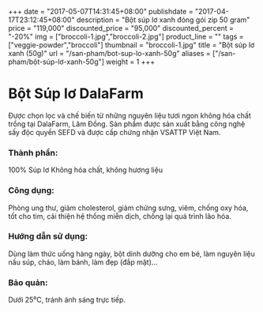 +++
date = "2017-05-07T14:31:45+08:00"
publishdate = "2017-04-17T23:12:45+08:00"
description = "Bột súp lơ xanh đóng gói zip 50 gram"
price = "119,000"
discounted_price = "95,000"
discounted_percent = "-20%"
img = ["broccoli-1.jpg","broccoli-2.jpg"]
product_line = ""
tags = ["veggie-powder","broccoli"]
thumbnail = "broccoli-1.jpg"
title = "Bột súp lơ xanh (50g)"
url = "/san-pham/bot-sup-lo-xanh-50g"
aliases = ["/san-pham/bột-súp-lơ-xanh-50g"]
weight = 1
+++

# Bột Súp lơ DalaFarm 
            
Được chọn lọc và chế biến từ những nguyên liệu 
tươi ngon không hóa chất trồng tại DalaFarm, Lâm Đồng. Sản phẩm được 
sản xuất bằng công nghệ sấy độc quyền SEFD và được cấp chứng nhận 
VSATTP Việt Nam.

### Thành phần: 
100% Súp lơ
Không hóa chất, không hương liệu

### Công dụng: 
Phòng ung thư, giảm cholesterol, 
giảm chứng sưng, viêm, chống 
oxy hóa, tốt cho tim, cải thiện 
hệ thống miễn dịch, chống lại 
quá trình lão hóa.

### Hướng dẫn sử dụng:  
Dùng làm thức uống hàng ngày, 
bột dinh dưỡng cho em bé, làm 
nguyên liệu nấu súp, cháo, làm 
bánh, làm đẹp (đắp mặt)…

### Bảo quản: 
Dưới 25⁰C, tránh ánh sáng trực tiếp.
